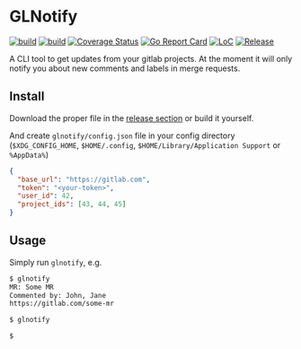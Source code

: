 # GLNotify

[![build](https://github.com/PugKong/glnotify/actions/workflows/release.yml/badge.svg)](https://github.com/PugKong/glnotify/actions/workflows/release.yml)
[![build](https://github.com/PugKong/glnotify/actions/workflows/test.yml/badge.svg)](https://github.com/PugKong/glnotify/actions/workflows/test.yml)
[![Coverage Status](https://coveralls.io/repos/github/PugKong/glnotify/badge.svg?branch=master)](https://coveralls.io/github/PugKong/glnotify?branch=master)
[![Go Report Card](https://goreportcard.com/badge/github.com/PugKong/glnotify)](https://goreportcard.com/report/github.com/PugKong/glnotify)
[![LoC](https://tokei.rs/b1/github/PugKong/glnotify)](https://github.com/PugKong/glnotify)
[![Release](https://img.shields.io/github/release/PugKong/glnotify.svg?style=flat-square)](https://github.com/PugKong/glnotify/releases/latest)

A CLI tool to get updates from your gitlab projects.
At the moment it will only notify you about new comments and labels in merge requests.

## Install

Download the proper file in the [release section](https://github.com/pugkong/glnotify/releases) or build it yourself.

And create `glnotify/config.json` file in your config directory (`$XDG_CONFIG_HOME`, `$HOME/.config`,
`$HOME/Library/Application Support` or `%AppData%`)

```json
{
  "base_url": "https://gitlab.com",
  "token": "<your-token>",
  "user_id": 42,
  "project_ids": [43, 44, 45]
}
```

## Usage

Simply run `glnotify`, e.g.

```bash
$ glnotify
MR: Some MR
Commented by: John, Jane
https://gitlab.com/some-mr

$ glnotify

$
```

